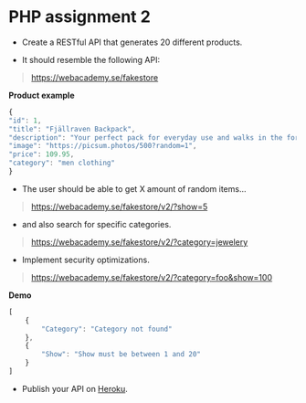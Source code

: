 # PHP assignment 2

* Create a RESTful API that generates 20 different products.

* It should resemble the following API:
> https://webacademy.se/fakestore

**Product example**
```javascript
{
"id": 1,
"title": "Fjällraven Backpack",
"description": "Your perfect pack for everyday use and walks in the forest. Stash your laptop (up to 15 inches) in the padded sleeve, your everyday",
"image": "https://picsum.photos/500?random=1",
"price": 109.95,
"category": "men clothing"
}
```

* The user should be able to get X amount of random items...
> https://webacademy.se/fakestore/v2/?show=5

* and also search for specific categories.
> https://webacademy.se/fakestore/v2/?category=jewelery

* Implement security optimizations.
> https://webacademy.se/fakestore/v2/?category=foo&show=100

**Demo**
```javascript
[
    {
        "Category": "Category not found"
    },
    {
        "Show": "Show must be between 1 and 20"
    }
]
```

* Publish your API on [Heroku](https://heroku.com/).